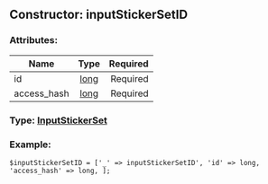 ## Constructor: inputStickerSetID  

### Attributes:

| Name     |    Type       | Required |
|----------|:-------------:|---------:|
|id|[long](../types/long.md) | Required|
|access\_hash|[long](../types/long.md) | Required|


### Type: [InputStickerSet](../types/InputStickerSet.md)

### Example:


```
$inputStickerSetID = ['_' => inputStickerSetID', 'id' => long, 'access_hash' => long, ];
```